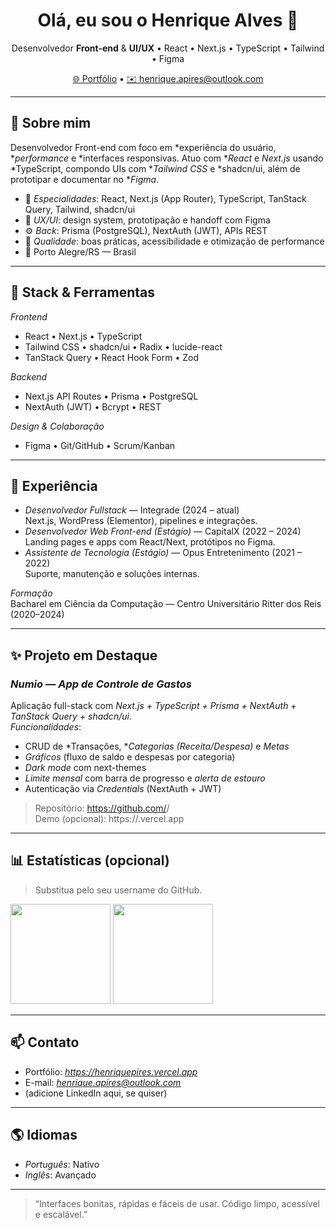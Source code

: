 <h1 align="center">Olá, eu sou o Henrique Alves 👋</h1>
<p align="center">
  Desenvolvedor <b>Front-end</b> & <b>UI/UX</b> • React • Next.js • TypeScript • Tailwind • Figma
</p>

<p align="center">
  <a href="https://henriquepires.vercel.app" target="_blank">🌐 Portfólio</a> •
  <a href="mailto:henrique.apires@outlook.com">✉️ henrique.apires@outlook.com</a>
</p>

---

## 🚀 Sobre mim
Desenvolvedor Front-end com foco em *experiência do usuário, **performance* e *interfaces responsivas. Atuo com **React* e *Next.js* usando *TypeScript, compondo UIs com **Tailwind CSS* e *shadcn/ui, além de prototipar e documentar no **Figma*.

- 🎯 *Especialidades*: React, Next.js (App Router), TypeScript, TanStack Query, Tailwind, shadcn/ui  
- 🧩 *UX/UI*: design system, prototipação e handoff com Figma  
- ⚙️ *Back*: Prisma (PostgreSQL), NextAuth (JWT), APIs REST  
- 🧪 *Qualidade*: boas práticas, acessibilidade e otimização de performance  
- 📍 Porto Alegre/RS — Brasil

---

## 🧰 Stack & Ferramentas

*Frontend*
- React • Next.js • TypeScript  
- Tailwind CSS • shadcn/ui • Radix • lucide-react  
- TanStack Query • React Hook Form • Zod

*Backend*
- Next.js API Routes • Prisma • PostgreSQL  
- NextAuth (JWT) • Bcrypt • REST

*Design & Colaboração*
- Figma • Git/GitHub • Scrum/Kanban

---

## 💼 Experiência
- *Desenvolvedor Fullstack* — Integrade (2024 – atual)  
  Next.js, WordPress (Elementor), pipelines e integrações.
- *Desenvolvedor Web Front-end (Estágio)* — CapitalX (2022 – 2024)  
  Landing pages e apps com React/Next, protótipos no Figma.
- *Assistente de Tecnologia (Estágio)* — Opus Entretenimento (2021 – 2022)  
  Suporte, manutenção e soluções internas.

*Formação*  
Bacharel em Ciência da Computação — Centro Universitário Ritter dos Reis (2020–2024)

---

## ✨ Projeto em Destaque
### *Numio — App de Controle de Gastos*
Aplicação full-stack com *Next.js + TypeScript + Prisma + NextAuth + TanStack Query + shadcn/ui*.  
*Funcionalidades*:
- CRUD de *Transações, **Categorias (Receita/Despesa)* e *Metas*
- *Gráficos* (fluxo de saldo e despesas por categoria)
- *Dark mode* com next-themes
- *Limite mensal* com barra de progresso e *alerta de estouro*
- Autenticação via *Credentials* (NextAuth + JWT)

> Repositório: https://github.com/<seu-usuario>/<repo-numio>  
> Demo (opcional): https://<seu-demo>.vercel.app

---

## 📊 Estatísticas (opcional)
> Substitua *<seu-usuario>* pelo seu username do GitHub.

<p align="left">
  <img height="160" src="https://github-readme-stats.vercel.app/api?username=<seu-usuario>&show_icons=true&theme=dracula&hide_border=true" />
  <img height="160" src="https://github-readme-stats.vercel.app/api/top-langs/?username=<seu-usuario>&layout=compact&theme=dracula&hide_border=true" />
</p>

---

## 📫 Contato
- Portfólio: *https://henriquepires.vercel.app*  
- E-mail: *henrique.apires@outlook.com*  
- (adicione LinkedIn aqui, se quiser)

---

## 🌎 Idiomas
- *Português*: Nativo  
- *Inglês*: Avançado

---

> “Interfaces bonitas, rápidas e fáceis de usar. Código limpo, acessível e escalável.”
